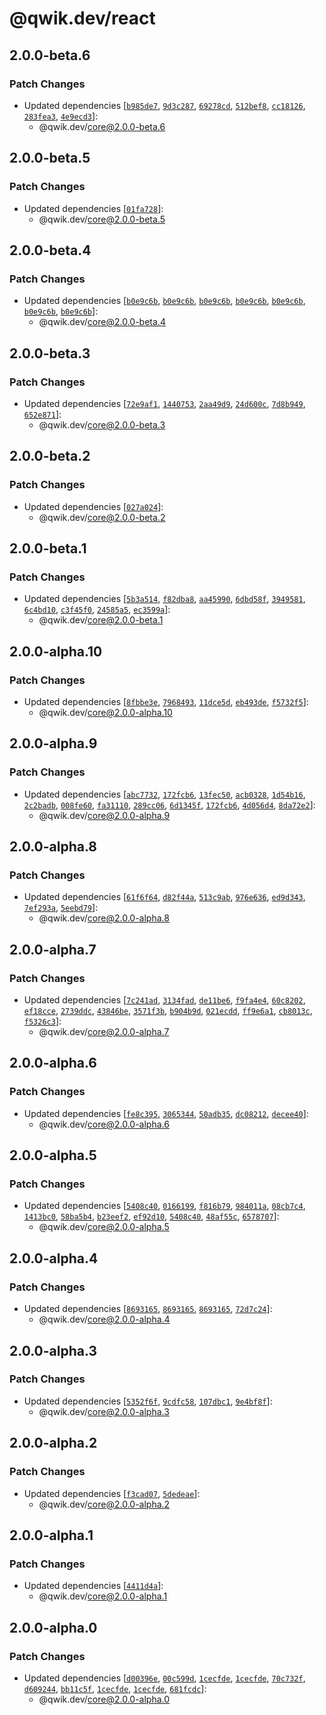 # @qwik.dev/react

## 2.0.0-beta.6

### Patch Changes

- Updated dependencies [[`b985de7`](https://github.com/QwikDev/qwik/commit/b985de7f7a6c24c596dd8c3eb8a49e870fb4fe0f), [`9d3c287`](https://github.com/QwikDev/qwik/commit/9d3c287732771f1ff3075e38bb758e6523961ca3), [`69278cd`](https://github.com/QwikDev/qwik/commit/69278cd90f10dc4a54d7a0dba0f6a10d53d406f3), [`512bef8`](https://github.com/QwikDev/qwik/commit/512bef8f41aebf4426d5080735ac0373d1eb40e7), [`cc18126`](https://github.com/QwikDev/qwik/commit/cc1812625f83d6e308ab657dbbae34d27e64dfbd), [`283fea3`](https://github.com/QwikDev/qwik/commit/283fea37aaf445a7eeedc37200275901a3898364), [`4e9ecd3`](https://github.com/QwikDev/qwik/commit/4e9ecd3228df6b744b5435eb6670a0c4bf67fc96)]:
  - @qwik.dev/core@2.0.0-beta.6

## 2.0.0-beta.5

### Patch Changes

- Updated dependencies [[`01fa728`](https://github.com/QwikDev/qwik/commit/01fa72808e7935aa701a8cc3f47b71edeca4e8af)]:
  - @qwik.dev/core@2.0.0-beta.5

## 2.0.0-beta.4

### Patch Changes

- Updated dependencies [[`b0e9c6b`](https://github.com/QwikDev/qwik/commit/b0e9c6b125f9365b86a3a19ba8b27b0a386ac3ad), [`b0e9c6b`](https://github.com/QwikDev/qwik/commit/b0e9c6b125f9365b86a3a19ba8b27b0a386ac3ad), [`b0e9c6b`](https://github.com/QwikDev/qwik/commit/b0e9c6b125f9365b86a3a19ba8b27b0a386ac3ad), [`b0e9c6b`](https://github.com/QwikDev/qwik/commit/b0e9c6b125f9365b86a3a19ba8b27b0a386ac3ad), [`b0e9c6b`](https://github.com/QwikDev/qwik/commit/b0e9c6b125f9365b86a3a19ba8b27b0a386ac3ad), [`b0e9c6b`](https://github.com/QwikDev/qwik/commit/b0e9c6b125f9365b86a3a19ba8b27b0a386ac3ad), [`b0e9c6b`](https://github.com/QwikDev/qwik/commit/b0e9c6b125f9365b86a3a19ba8b27b0a386ac3ad)]:
  - @qwik.dev/core@2.0.0-beta.4

## 2.0.0-beta.3

### Patch Changes

- Updated dependencies [[`72e9af1`](https://github.com/QwikDev/qwik/commit/72e9af17358080606d79cede49e2ca8a21851159), [`1440753`](https://github.com/QwikDev/qwik/commit/14407531a0a238b3c2aea9ea5eab258ca3c87edc), [`2aa49d9`](https://github.com/QwikDev/qwik/commit/2aa49d922431cb4d96932e5fd1edc66b0f60714b), [`24d600c`](https://github.com/QwikDev/qwik/commit/24d600c5e49129774c4c0306499978df756aed7c), [`7d8b949`](https://github.com/QwikDev/qwik/commit/7d8b949495c9df341136af736c4270fd71f982b2), [`652e871`](https://github.com/QwikDev/qwik/commit/652e871fcc7b985649e4645fb90fecf085158322)]:
  - @qwik.dev/core@2.0.0-beta.3

## 2.0.0-beta.2

### Patch Changes

- Updated dependencies [[`027a024`](https://github.com/QwikDev/qwik/commit/027a0243615860a862e9c9894291283e4d6c7cfc)]:
  - @qwik.dev/core@2.0.0-beta.2

## 2.0.0-beta.1

### Patch Changes

- Updated dependencies [[`5b3a514`](https://github.com/QwikDev/qwik/commit/5b3a514108737624661dd568cd59a7d6b7041976), [`f82dba8`](https://github.com/QwikDev/qwik/commit/f82dba8408e5412962e229396f515ba0b8e02977), [`aa45990`](https://github.com/QwikDev/qwik/commit/aa4599031ef2888d554214b0b935709f5a0675d1), [`6dbd58f`](https://github.com/QwikDev/qwik/commit/6dbd58f870aa32ac4aa252597b723f659d03c9bd), [`3949581`](https://github.com/QwikDev/qwik/commit/3949581c958c2d4d80403d535dd7fbf7e4729f21), [`6c4bd10`](https://github.com/QwikDev/qwik/commit/6c4bd10392d7b6f7ee900976422ed1e3ca8640cf), [`c3f45f0`](https://github.com/QwikDev/qwik/commit/c3f45f0688489a59fc401fe5c7955833045e8ce8), [`24585a5`](https://github.com/QwikDev/qwik/commit/24585a5c88fcdb6a7a214da8ec1bfb687d0bb330), [`ec3599a`](https://github.com/QwikDev/qwik/commit/ec3599af9d033c4977f98daa23017e9ee943f5d1)]:
  - @qwik.dev/core@2.0.0-beta.1

## 2.0.0-alpha.10

### Patch Changes

- Updated dependencies [[`8fbbe3e`](https://github.com/QwikDev/qwik/commit/8fbbe3e7e74d256514f60f0bb44785737f8c4c6b), [`7968493`](https://github.com/QwikDev/qwik/commit/79684932b0ae329dda11adb247ca7f9197235519), [`11dce5d`](https://github.com/QwikDev/qwik/commit/11dce5d0a5d104d84a2a8e84a844ab822ffb5cc4), [`eb493de`](https://github.com/QwikDev/qwik/commit/eb493deb3e1af3cb2ea9a4d1f60f822f5731f778), [`f5732f5`](https://github.com/QwikDev/qwik/commit/f5732f509853840a0337f823ed7d40920fae325b)]:
  - @qwik.dev/core@2.0.0-alpha.10

## 2.0.0-alpha.9

### Patch Changes

- Updated dependencies [[`abc7732`](https://github.com/QwikDev/qwik/commit/abc773245c88d3d33b8b1675679b5f781c5c5143), [`172fcb6`](https://github.com/QwikDev/qwik/commit/172fcb6fdbefbcf8c4719a63b028574fd467711f), [`13fec50`](https://github.com/QwikDev/qwik/commit/13fec50d204b3f3d51ea1e7d83e3ff2bb881ecf5), [`acb0328`](https://github.com/QwikDev/qwik/commit/acb032828323c35fd8e86fe6715bbda1fadf4abd), [`1d54b16`](https://github.com/QwikDev/qwik/commit/1d54b16d93e8bd5f175ddb58facdbb56e385d965), [`2c2badb`](https://github.com/QwikDev/qwik/commit/2c2badb33c82d13dc73ef484d91cca249bdcd3c9), [`008fe60`](https://github.com/QwikDev/qwik/commit/008fe608a10e1b3a555e93d024b17a91bc597bc7), [`fa31110`](https://github.com/QwikDev/qwik/commit/fa31110967291fc868bbfc8387563d48aba50846), [`289cc06`](https://github.com/QwikDev/qwik/commit/289cc0626f0ca56aa8379d846650c16f9a57a782), [`6d1345f`](https://github.com/QwikDev/qwik/commit/6d1345fd82445444141ed8b47a8ebdbaafe18922), [`172fcb6`](https://github.com/QwikDev/qwik/commit/172fcb6fdbefbcf8c4719a63b028574fd467711f), [`4d056d4`](https://github.com/QwikDev/qwik/commit/4d056d47fe0c1e53e285c6f0b0f6b3afc6e31acd), [`8da72e2`](https://github.com/QwikDev/qwik/commit/8da72e2fc07be62d2e7953f662200ead0de1b741)]:
  - @qwik.dev/core@2.0.0-alpha.9

## 2.0.0-alpha.8

### Patch Changes

- Updated dependencies [[`61f6f64`](https://github.com/QwikDev/qwik/commit/61f6f64bb4db04253ebb0b6a063ab63099832e9c), [`d82f44a`](https://github.com/QwikDev/qwik/commit/d82f44ad8f2bb8d14aa5ca5a10a8ba93d85cb09e), [`513c9ab`](https://github.com/QwikDev/qwik/commit/513c9ab027760bacccd9d7b749338efc31df2545), [`976e636`](https://github.com/QwikDev/qwik/commit/976e6369af633c780daea63260e6fed247bda78f), [`ed9d343`](https://github.com/QwikDev/qwik/commit/ed9d3438511d9eeb721f9ade351796e9c9fe8641), [`7ef293a`](https://github.com/QwikDev/qwik/commit/7ef293a40ef310a5fe1c7bcba178510dfaa2a07c), [`5eebd79`](https://github.com/QwikDev/qwik/commit/5eebd7999eb2552d94afee2b0bccc3f025696d5a)]:
  - @qwik.dev/core@2.0.0-alpha.8

## 2.0.0-alpha.7

### Patch Changes

- Updated dependencies [[`7c241ad`](https://github.com/QwikDev/qwik/commit/7c241adb3e6c089f0dc7700b6580703ba8458d5d), [`3134fad`](https://github.com/QwikDev/qwik/commit/3134fad5d7fbf92831bc87fefdeeba08ec61dd33), [`de11be6`](https://github.com/QwikDev/qwik/commit/de11be617eb564d74b2955ae3f8fffdb0fd9ecec), [`f9fa4e4`](https://github.com/QwikDev/qwik/commit/f9fa4e4401cca5ee5157f3b5f116238668ff7ed7), [`60c8202`](https://github.com/QwikDev/qwik/commit/60c8202512ce3451bd00ed81fd22fada0994167c), [`ef18cce`](https://github.com/QwikDev/qwik/commit/ef18cce957cc8afe1e77606fee8366e5bf002747), [`2739ddc`](https://github.com/QwikDev/qwik/commit/2739ddc14e10943dde80c9a3f5bcc3fdb7a1f73d), [`43846be`](https://github.com/QwikDev/qwik/commit/43846bee8c8dafe9aba09a8a37eaaea3826897bd), [`3571f3b`](https://github.com/QwikDev/qwik/commit/3571f3b8a5989991d892cce49b5a553e81358da8), [`b904b9d`](https://github.com/QwikDev/qwik/commit/b904b9d52ae6caad0fa1ae1baa8bc7b8f263d268), [`021ecdd`](https://github.com/QwikDev/qwik/commit/021ecdd050d286855b03af42e45d55a68d4cf7cc), [`ff9e6a1`](https://github.com/QwikDev/qwik/commit/ff9e6a10a8da582ac837fcfddeb8db1f260e4ec1), [`cb8013c`](https://github.com/QwikDev/qwik/commit/cb8013c7f756e258ade2f1a0afae391f085609a6), [`f5326c3`](https://github.com/QwikDev/qwik/commit/f5326c3ff47b97bc30e9c01f6e85b8f74d038787)]:
  - @qwik.dev/core@2.0.0-alpha.7

## 2.0.0-alpha.6

### Patch Changes

- Updated dependencies [[`fe8c395`](https://github.com/QwikDev/qwik/commit/fe8c39590c01621432e7a642c2e5988dfb93986f), [`3065344`](https://github.com/QwikDev/qwik/commit/3065344906c882998e7fd276a92df62e10c51cf6), [`50adb35`](https://github.com/QwikDev/qwik/commit/50adb352f1f30ff408d600286c7040b29d972a9e), [`dc08212`](https://github.com/QwikDev/qwik/commit/dc08212ef5e2157aa401dcb13419fc452f10d523), [`decee40`](https://github.com/QwikDev/qwik/commit/decee4066bf8ecf2cc6db976bc7ecae9ecf59ceb)]:
  - @qwik.dev/core@2.0.0-alpha.6

## 2.0.0-alpha.5

### Patch Changes

- Updated dependencies [[`5408c40`](https://github.com/QwikDev/qwik/commit/5408c40cc360b71106a81cffbb1c6ac2d80083a1), [`0166199`](https://github.com/QwikDev/qwik/commit/01661997d4ab5e1c22c41e2670fdbb05f52efed3), [`f816b79`](https://github.com/QwikDev/qwik/commit/f816b79e0c1b841dde18509234fd54eb2391308b), [`984011a`](https://github.com/QwikDev/qwik/commit/984011a2008cd48c9e6f4ac520911a295a2d32be), [`08cb7c4`](https://github.com/QwikDev/qwik/commit/08cb7c4b0ba50bc914cf52a80ba2711c7dacd81b), [`1413bc0`](https://github.com/QwikDev/qwik/commit/1413bc004a81a3f51f3f0b44207f2d190192ca9c), [`58ba5b4`](https://github.com/QwikDev/qwik/commit/58ba5b4e4aaf5db1a403b9d47969396736a6d158), [`b23eef2`](https://github.com/QwikDev/qwik/commit/b23eef2b91019d7078abae096402d7c35027e8e2), [`ef92d10`](https://github.com/QwikDev/qwik/commit/ef92d105e0965dd82d8b630831f4d24a76f2b99c), [`5408c40`](https://github.com/QwikDev/qwik/commit/5408c40cc360b71106a81cffbb1c6ac2d80083a1), [`48af55c`](https://github.com/QwikDev/qwik/commit/48af55c3827da545f80fc38be014741b0a895c9a), [`6578707`](https://github.com/QwikDev/qwik/commit/657870713a00747d82672e1d5aa458f6ab6171c1)]:
  - @qwik.dev/core@2.0.0-alpha.5

## 2.0.0-alpha.4

### Patch Changes

- Updated dependencies [[`8693165`](https://github.com/QwikDev/qwik/commit/86931654ce38a64d5c1730042f64989fa2a537ad), [`8693165`](https://github.com/QwikDev/qwik/commit/86931654ce38a64d5c1730042f64989fa2a537ad), [`8693165`](https://github.com/QwikDev/qwik/commit/86931654ce38a64d5c1730042f64989fa2a537ad), [`72d7c24`](https://github.com/QwikDev/qwik/commit/72d7c2450cbed380454869bab482ab6c01011221)]:
  - @qwik.dev/core@2.0.0-alpha.4

## 2.0.0-alpha.3

### Patch Changes

- Updated dependencies [[`5352f6f`](https://github.com/QwikDev/qwik/commit/5352f6fff07a2d8d0c9efc20fc95421ced06ea8e), [`9cdfc58`](https://github.com/QwikDev/qwik/commit/9cdfc58762fc19375e49c9947a1c0dd1ac0d3d2f), [`107dbc1`](https://github.com/QwikDev/qwik/commit/107dbc177e01968a53f138ea9424b6bae0834f28), [`9e4bf8f`](https://github.com/QwikDev/qwik/commit/9e4bf8f1bd03edea93725778d41a42dc36c3fc7f)]:
  - @qwik.dev/core@2.0.0-alpha.3

## 2.0.0-alpha.2

### Patch Changes

- Updated dependencies [[`f3cad07`](https://github.com/QwikDev/qwik/commit/f3cad07f544a9406e6bae5851aafe4624e115ead), [`5dedeae`](https://github.com/QwikDev/qwik/commit/5dedeae97c06757b62a9f7dc1cf40171fc1a517b)]:
  - @qwik.dev/core@2.0.0-alpha.2

## 2.0.0-alpha.1

### Patch Changes

- Updated dependencies [[`4411d4a`](https://github.com/QwikDev/qwik/commit/4411d4a2e65cfd4e86724a484cc38c45b1da4ef7)]:
  - @qwik.dev/core@2.0.0-alpha.1

## 2.0.0-alpha.0

### Patch Changes

- Updated dependencies [[`d00396e`](https://github.com/QwikDev/qwik/commit/d00396eed65e971809c16af3ad89118cf1d0235f), [`00c599d`](https://github.com/QwikDev/qwik/commit/00c599d7689a1d67601d3e7e61a81a689cf7ece0), [`1cecfde`](https://github.com/QwikDev/qwik/commit/1cecfdea15a032dd0258cd8c7e488ebe8b2a51c2), [`1cecfde`](https://github.com/QwikDev/qwik/commit/1cecfdea15a032dd0258cd8c7e488ebe8b2a51c2), [`70c732f`](https://github.com/QwikDev/qwik/commit/70c732fdc6befed71809e1885bc187623996b3b1), [`d609244`](https://github.com/QwikDev/qwik/commit/d609244c454457e919e359dc745bdd7b52fb4c60), [`bb11c5f`](https://github.com/QwikDev/qwik/commit/bb11c5f104c3f2c944e58072f433504d7e9cbc92), [`1cecfde`](https://github.com/QwikDev/qwik/commit/1cecfdea15a032dd0258cd8c7e488ebe8b2a51c2), [`1cecfde`](https://github.com/QwikDev/qwik/commit/1cecfdea15a032dd0258cd8c7e488ebe8b2a51c2), [`681fcdc`](https://github.com/QwikDev/qwik/commit/681fcdca43b2f51f753f4d247eed6dc729cb8c6c)]:
  - @qwik.dev/core@2.0.0-alpha.0
